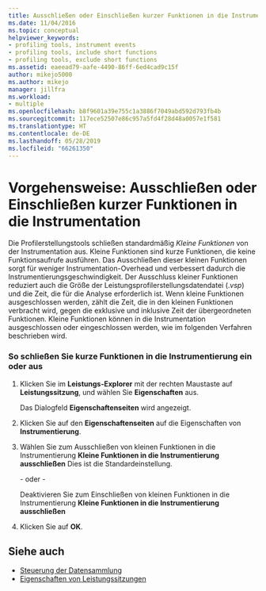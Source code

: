 ```yaml
---
title: Ausschließen oder Einschließen kurzer Funktionen in die Instrumentation
ms.date: 11/04/2016
ms.topic: conceptual
helpviewer_keywords:
- profiling tools, instrument events
- profiling tools, include short functions
- profiling tools, exclude short functions
ms.assetid: eaeead79-aafe-4490-86ff-6ed4cad9c15f
author: mikejo5000
ms.author: mikejo
manager: jillfra
ms.workload:
- multiple
ms.openlocfilehash: b8f9601a39e755c1a3886f7049abd592d793fb4b
ms.sourcegitcommit: 117ece52507e86c957a5fd4f28d48a0057e1f581
ms.translationtype: HT
ms.contentlocale: de-DE
ms.lasthandoff: 05/28/2019
ms.locfileid: "66261350"
---
```

# <a name="how-to-exclude-or-include-short-functions-from-instrumentation"></a>Vorgehensweise: Ausschließen oder Einschließen kurzer Funktionen in die Instrumentation
Die Profilerstellungstools schließen standardmäßig *Kleine Funktionen* von der Instrumentation aus. Kleine Funktionen sind kurze Funktionen, die keine Funktionsaufrufe ausführen. Das Ausschließen dieser kleinen Funktionen sorgt für weniger Instrumentation-Overhead und verbessert dadurch die Instrumentierungsgeschwindigkeit. Der Ausschluss kleiner Funktionen reduziert auch die Größe der Leistungsprofilerstellungsdatendatei (.*vsp*) und die Zeit, die für die Analyse erforderlich ist. Wenn kleine Funktionen ausgeschlossen werden, zählt die Zeit, die in den kleinen Funktionen verbracht wird, gegen die exklusive und inklusive Zeit der übergeordneten Funktionen. Kleine Funktionen können in die Instrumentation ausgeschlossen oder eingeschlossen werden, wie im folgenden Verfahren beschrieben wird.

### <a name="to-exclude-or-include-short-functions-from-instrumentation"></a>So schließen Sie kurze Funktionen in die Instrumentierung ein oder aus

1. Klicken Sie im **Leistungs-Explorer** mit der rechten Maustaste auf **Leistungssitzung**, und wählen Sie **Eigenschaften** aus.

     Das Dialogfeld **Eigenschaftenseiten** wird angezeigt.

2. Klicken Sie auf den **Eigenschaftenseiten** auf die Eigenschaften von **Instrumentierung**.

3. Wählen Sie zum Ausschließen von kleinen Funktionen in die Instrumentierung **Kleine Funktionen in die Instrumentierung ausschließen** Dies ist die Standardeinstellung.

     - oder - 

     Deaktivieren Sie zum Einschließen von kleinen Funktionen in die Instrumentierung **Kleine Funktionen in die Instrumentierung ausschließen**

4. Klicken Sie auf **OK**.

## <a name="see-also"></a>Siehe auch
- [Steuerung der Datensammlung](../profiling/controlling-data-collection.md)
- [Eigenschaften von Leistungssitzungen](../profiling/performance-session-properties.md)
